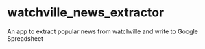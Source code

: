 # watchville_news_extractor
An app to extract popular news from watchville and write to Google Spreadsheet
